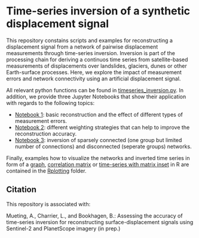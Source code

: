 # Time-series inversion of a synthetic displacement signal

This repository constains scripts and examples for reconstructing a displacement signal from a network of pairwise displacement measurements through time-series inversion. Inversion is part of the processing chain for deriving a continuos time series from satellite-based measurements of displacements over landslides, glaciers, dunes or other Earth-surface processes. Here, we explore the impact of measurement errors and network connectivity using an artificial displacement signal.     

All relevant python functions can be found in [timeseries_inversion.py](./timeseries_inversion.py). In addition, we provide three Jupyter Notebooks that show their application with regards to the following topics: 
 - [Notebook 1](./timeseries_inversion_basic_example.ipynb): basic reconstruction and the effect of different types of measurement errors.
 - [Notebook 2](./timeseries_inversion_with_weights.ipynb): different weighting strategies that can help to improve the reconstruction accuracy.
 - [Notebook 3](./timeseries_inversion_sparse_and_disconnected_networks.ipynb): inversion of sparsely connected (one group but limited number of connections) and disconnected (seperate groups) networks.


Finally, examples how to visualize the networks and inverted time series in form of a [graph](./Rplotting/plot_graph.R), [correlation matrix](./Rplotting/plot_matrix.R) or [time-series with matrix inset](./Rplotting/matrix_inset.R) in R are contained in the [Rplotting](./Rplotting) folder.

## Citation

This repository is associated with:

Mueting, A., Charrier, L., and Bookhagen, B.: Assessing the accuracy of time-series inversion for reconstructing surface-displacement signals using Sentinel-2 and PlanetScope imagery (in prep.)
